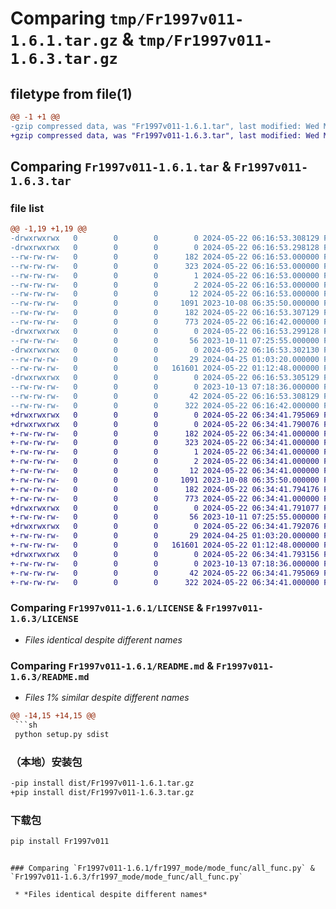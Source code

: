 # Comparing `tmp/Fr1997v011-1.6.1.tar.gz` & `tmp/Fr1997v011-1.6.3.tar.gz`

## filetype from file(1)

```diff
@@ -1 +1 @@
-gzip compressed data, was "Fr1997v011-1.6.1.tar", last modified: Wed May 22 06:16:53 2024, max compression
+gzip compressed data, was "Fr1997v011-1.6.3.tar", last modified: Wed May 22 06:34:41 2024, max compression
```

## Comparing `Fr1997v011-1.6.1.tar` & `Fr1997v011-1.6.3.tar`

### file list

```diff
@@ -1,19 +1,19 @@
-drwxrwxrwx   0        0        0        0 2024-05-22 06:16:53.308129 Fr1997v011-1.6.1/
-drwxrwxrwx   0        0        0        0 2024-05-22 06:16:53.298128 Fr1997v011-1.6.1/Fr1997v011.egg-info/
--rw-rw-rw-   0        0        0      182 2024-05-22 06:16:53.000000 Fr1997v011-1.6.1/Fr1997v011.egg-info/PKG-INFO
--rw-rw-rw-   0        0        0      323 2024-05-22 06:16:53.000000 Fr1997v011-1.6.1/Fr1997v011.egg-info/SOURCES.txt
--rw-rw-rw-   0        0        0        1 2024-05-22 06:16:53.000000 Fr1997v011-1.6.1/Fr1997v011.egg-info/dependency_links.txt
--rw-rw-rw-   0        0        0        2 2024-05-22 06:16:53.000000 Fr1997v011-1.6.1/Fr1997v011.egg-info/not-zip-safe
--rw-rw-rw-   0        0        0       12 2024-05-22 06:16:53.000000 Fr1997v011-1.6.1/Fr1997v011.egg-info/top_level.txt
--rw-rw-rw-   0        0        0     1091 2023-10-08 06:35:50.000000 Fr1997v011-1.6.1/LICENSE
--rw-rw-rw-   0        0        0      182 2024-05-22 06:16:53.307129 Fr1997v011-1.6.1/PKG-INFO
--rw-rw-rw-   0        0        0      773 2024-05-22 06:16:42.000000 Fr1997v011-1.6.1/README.md
-drwxrwxrwx   0        0        0        0 2024-05-22 06:16:53.299128 Fr1997v011-1.6.1/fr1997_mode/
--rw-rw-rw-   0        0        0       56 2023-10-11 07:25:55.000000 Fr1997v011-1.6.1/fr1997_mode/__init__.py
-drwxrwxrwx   0        0        0        0 2024-05-22 06:16:53.302130 Fr1997v011-1.6.1/fr1997_mode/mode_func/
--rw-rw-rw-   0        0        0       29 2024-04-25 01:03:20.000000 Fr1997v011-1.6.1/fr1997_mode/mode_func/__init__.py
--rw-rw-rw-   0        0        0   161601 2024-05-22 01:12:48.000000 Fr1997v011-1.6.1/fr1997_mode/mode_func/all_func.py
-drwxrwxrwx   0        0        0        0 2024-05-22 06:16:53.305129 Fr1997v011-1.6.1/fr1997_mode/mode_static/
--rw-rw-rw-   0        0        0        0 2023-10-13 07:18:36.000000 Fr1997v011-1.6.1/fr1997_mode/mode_static/__init__.py
--rw-rw-rw-   0        0        0       42 2024-05-22 06:16:53.308129 Fr1997v011-1.6.1/setup.cfg
--rw-rw-rw-   0        0        0      322 2024-05-22 06:16:42.000000 Fr1997v011-1.6.1/setup.py
+drwxrwxrwx   0        0        0        0 2024-05-22 06:34:41.795069 Fr1997v011-1.6.3/
+drwxrwxrwx   0        0        0        0 2024-05-22 06:34:41.790076 Fr1997v011-1.6.3/Fr1997v011.egg-info/
+-rw-rw-rw-   0        0        0      182 2024-05-22 06:34:41.000000 Fr1997v011-1.6.3/Fr1997v011.egg-info/PKG-INFO
+-rw-rw-rw-   0        0        0      323 2024-05-22 06:34:41.000000 Fr1997v011-1.6.3/Fr1997v011.egg-info/SOURCES.txt
+-rw-rw-rw-   0        0        0        1 2024-05-22 06:34:41.000000 Fr1997v011-1.6.3/Fr1997v011.egg-info/dependency_links.txt
+-rw-rw-rw-   0        0        0        2 2024-05-22 06:34:41.000000 Fr1997v011-1.6.3/Fr1997v011.egg-info/not-zip-safe
+-rw-rw-rw-   0        0        0       12 2024-05-22 06:34:41.000000 Fr1997v011-1.6.3/Fr1997v011.egg-info/top_level.txt
+-rw-rw-rw-   0        0        0     1091 2023-10-08 06:35:50.000000 Fr1997v011-1.6.3/LICENSE
+-rw-rw-rw-   0        0        0      182 2024-05-22 06:34:41.794176 Fr1997v011-1.6.3/PKG-INFO
+-rw-rw-rw-   0        0        0      773 2024-05-22 06:34:41.000000 Fr1997v011-1.6.3/README.md
+drwxrwxrwx   0        0        0        0 2024-05-22 06:34:41.791077 Fr1997v011-1.6.3/fr1997_mode/
+-rw-rw-rw-   0        0        0       56 2023-10-11 07:25:55.000000 Fr1997v011-1.6.3/fr1997_mode/__init__.py
+drwxrwxrwx   0        0        0        0 2024-05-22 06:34:41.792076 Fr1997v011-1.6.3/fr1997_mode/mode_func/
+-rw-rw-rw-   0        0        0       29 2024-04-25 01:03:20.000000 Fr1997v011-1.6.3/fr1997_mode/mode_func/__init__.py
+-rw-rw-rw-   0        0        0   161601 2024-05-22 01:12:48.000000 Fr1997v011-1.6.3/fr1997_mode/mode_func/all_func.py
+drwxrwxrwx   0        0        0        0 2024-05-22 06:34:41.793156 Fr1997v011-1.6.3/fr1997_mode/mode_static/
+-rw-rw-rw-   0        0        0        0 2023-10-13 07:18:36.000000 Fr1997v011-1.6.3/fr1997_mode/mode_static/__init__.py
+-rw-rw-rw-   0        0        0       42 2024-05-22 06:34:41.795069 Fr1997v011-1.6.3/setup.cfg
+-rw-rw-rw-   0        0        0      322 2024-05-22 06:34:41.000000 Fr1997v011-1.6.3/setup.py
```

### Comparing `Fr1997v011-1.6.1/LICENSE` & `Fr1997v011-1.6.3/LICENSE`

 * *Files identical despite different names*

### Comparing `Fr1997v011-1.6.1/README.md` & `Fr1997v011-1.6.3/README.md`

 * *Files 1% similar despite different names*

```diff
@@ -14,15 +14,15 @@
 ```sh
 python setup.py sdist
 ```
 
 ### （本地）安装包
 
 ```sh
-pip install dist/Fr1997v011-1.6.1.tar.gz
+pip install dist/Fr1997v011-1.6.3.tar.gz
 ```
 
 ### 下载包
 
 ```sh
 pip install Fr1997v011
 ```
```

### Comparing `Fr1997v011-1.6.1/fr1997_mode/mode_func/all_func.py` & `Fr1997v011-1.6.3/fr1997_mode/mode_func/all_func.py`

 * *Files identical despite different names*

